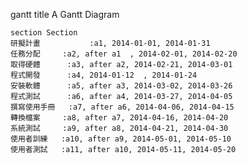 gantt
    title A Gantt Diagram

    section Section
    研擬計畫           :a1, 2014-01-01, 2014-01-31
    任務分配     :a2, after a1  , 2014-02-01, 2014-02-20
    取得硬體      :a3, after a2, 2014-02-21, 2014-03-01
    程式開發      :a4, 2014-01-12  , 2014-01-24
    安裝軟體      :a5, after a3, 2014-03-02, 2014-03-26
    程式測試      :a6, after a4, 2014-03-27, 2014-04-05
    撰寫使用手冊   :a7, after a6, 2014-04-06, 2014-04-15
    轉換檔案     :a8, after a7, 2014-04-16, 2014-04-20
    系統測試     :a9, after a8, 2014-04-21, 2014-04-30
    使用者訓練   :a10, after a9, 2014-05-01, 2014-05-10
    使用者測試   :a11, after a10, 2014-05-11, 2014-05-20
